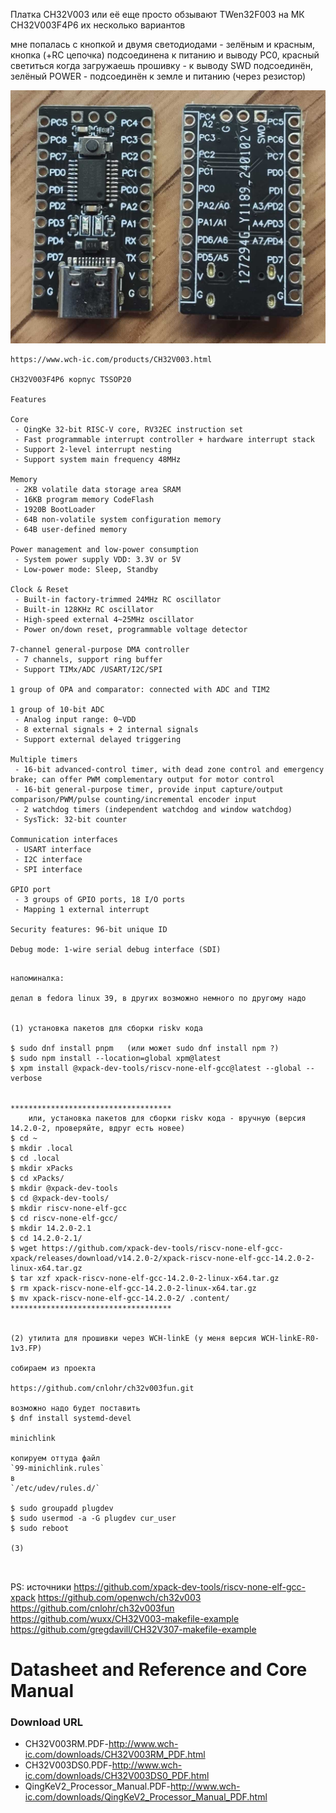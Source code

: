 
Платка CH32V003 или её еще просто обзывают TWen32F003 на МК CH32V003F4P6
их несколько вариантов

мне попалась с кнопкой и двумя светодиодами - зелёным и красным,
	   кнопка (+RC цепочка) подсоединена к питанию и выводу PC0, 
	   красный светиться когда загружаешь прошивку - к выводу SWD подсоединён,
	   зелёный POWER - подсоединён к земле и питанию (через резистор) 

![photo](doc/TWen32F003.jpg)

~~~
https://www.wch-ic.com/products/CH32V003.html

CH32V003F4P6 корпус TSSOP20

Features

Core
 - QingKe 32-bit RISC-V core, RV32EC instruction set
 - Fast programmable interrupt controller + hardware interrupt stack
 - Support 2-level interrupt nesting
 - Support system main frequency 48MHz

Memory
 - 2KB volatile data storage area SRAM
 - 16KB program memory CodeFlash
 - 1920B BootLoader
 - 64B non-volatile system configuration memory
 - 64B user-defined memory

Power management and low-power consumption
 - System power supply VDD: 3.3V or 5V
 - Low-power mode: Sleep, Standby

Clock & Reset
 - Built-in factory-trimmed 24MHz RC oscillator
 - Built-in 128KHz RC oscillator
 - High-speed external 4~25MHz oscillator
 - Power on/down reset, programmable voltage detector

7-channel general-purpose DMA controller
 - 7 channels, support ring buffer
 - Support TIMx/ADC /USART/I2C/SPI 

1 group of OPA and comparator: connected with ADC and TIM2

1 group of 10-bit ADC
 - Analog input range: 0~VDD
 - 8 external signals + 2 internal signals
 - Support external delayed triggering

Multiple timers
 - 16-bit advanced-control timer, with dead zone control and emergency brake; can offer PWM complementary output for motor control
 - 16-bit general-purpose timer, provide input capture/output comparison/PWM/pulse counting/incremental encoder input
 - 2 watchdog timers (independent watchdog and window watchdog)
 - SysTick: 32-bit counter

Communication interfaces
 - USART interface
 - I2C interface
 - SPI interface

GPIO port
 - 3 groups of GPIO ports, 18 I/O ports
 - Mapping 1 external interrupt

Security features: 96-bit unique ID

Debug mode: 1-wire serial debug interface (SDI)

~~~






~~~

напоминалка:

делал в fedora linux 39, в других возможно немного по другому надо


(1) установка пакетов для сборки riskv кода

$ sudo dnf install pnpm   (или может sudo dnf install npm ?)
$ sudo npm install --location=global xpm@latest
$ xpm install @xpack-dev-tools/riscv-none-elf-gcc@latest --global --verbose


************************************
    или, установка пакетов для сборки riskv кода - вручную (версия 14.2.0-2, проверяйте, вдруг есть новее)
$ cd ~
$ mkdir .local
$ cd .local
$ mkdir xPacks
$ cd xPacks/
$ mkdir @xpack-dev-tools
$ cd @xpack-dev-tools/
$ mkdir riscv-none-elf-gcc
$ cd riscv-none-elf-gcc/
$ mkdir 14.2.0-2.1
$ cd 14.2.0-2.1/
$ wget https://github.com/xpack-dev-tools/riscv-none-elf-gcc-xpack/releases/download/v14.2.0-2/xpack-riscv-none-elf-gcc-14.2.0-2-linux-x64.tar.gz
$ tar xzf xpack-riscv-none-elf-gcc-14.2.0-2-linux-x64.tar.gz
$ rm xpack-riscv-none-elf-gcc-14.2.0-2-linux-x64.tar.gz 
$ mv xpack-riscv-none-elf-gcc-14.2.0-2/ .content/
************************************


(2) утилита для прошивки через WCH-linkE (у меня версия WCH-linkE-R0-1v3.FP)

собираем из проекта 

https://github.com/cnlohr/ch32v003fun.git

возможно надо будет поставить
$ dnf install systemd-devel

minichlink

копируем оттуда файл
`99-minichlink.rules`
в
`/etc/udev/rules.d/`

$ sudo groupadd plugdev
$ sudo usermod -a -G plugdev cur_user
$ sudo reboot

(3)
 


~~~


PS:
 источники
https://github.com/xpack-dev-tools/riscv-none-elf-gcc-xpack
https://github.com/openwch/ch32v003
https://github.com/cnlohr/ch32v003fun
https://github.com/wuxx/CH32V003-makefile-example
https://github.com/gregdavill/CH32V307-makefile-example


# Datasheet and Reference and Core Manual
### Download URL

- CH32V003RM.PDF-http://www.wch-ic.com/downloads/CH32V003RM_PDF.html
- CH32V003DS0.PDF-http://www.wch-ic.com/downloads/CH32V003DS0_PDF.html
- QingKeV2_Processor_Manual.PDF-http://www.wch-ic.com/downloads/QingKeV2_Processor_Manual_PDF.html

